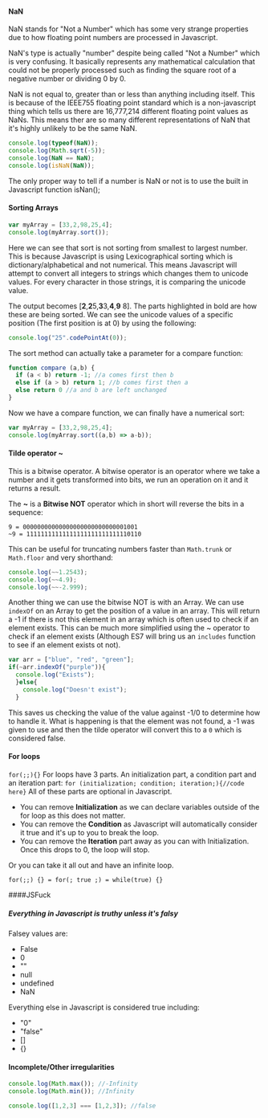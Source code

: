 #### NaN

NaN stands for "Not a Number" which has some very strange properties due to how floating point numbers are processed in Javascript.

NaN's type is actually "number" despite being called "Not a Number" which is very confusing. It basically represents any mathematical calculation that could not be properly processed such as finding the square root of a negative number or dividing 0 by 0.

NaN is not equal to, greater than or less than anything including itself. This is because of the IEEE755 floating point standard which is a non-javascript thing which tells us there are 16,777,214 different floating point values as NaNs. This means ther are so many different representations of NaN that it's highly unlikely to be the same NaN.
```javascript {cmd="node"}
console.log(typeof(NaN));
console.log(Math.sqrt(-5));
console.log(NaN == NaN);
console.log(isNaN(NaN));
```
The only proper way to tell if a number is NaN or not is to use the built in Javascript function isNan();

#### Sorting Arrays
```javascript {cmd="node"}
var myArray = [33,2,98,25,4];
console.log(myArray.sort());
```
Here we can see that sort is not sorting from smallest to largest number. This is because Javascript is using Lexicographical sorting which is dictionary/alphabetical and not numerical. This means Javascript will attempt to convert all integers to strings which changes them to unicode values. For every character in those strings, it is comparing the unicode value.

The output becomes [**2**,**2**5,**3**3,**4**,**9** 8].
The parts highlighted in bold are how these are being sorted. We can see the unicode values of a specific position (The first position is at 0) by using the following:
```javascript {cmd="node"}
console.log("25".codePointAt(0));
```
The sort method can actually take a parameter for a compare function:
```javascript {cmd="node"}
function compare (a,b) {
  if (a < b) return -1; //a comes first then b
  else if (a > b) return 1; //b comes first then a
  else return 0 //a and b are left unchanged
}
```

Now we have a compare function, we can finally have a numerical sort:
```javascript {cmd="node"}
var myArray = [33,2,98,25,4];
console.log(myArray.sort((a,b) => a-b));
```

#### Tilde operator ~
This is a bitwise operator. A bitwise operator is an operator where we take a number and it gets transformed into bits, we run an operation on it and it returns a result.

The **~** is a **Bitwise NOT** operator which in short will reverse the bits in a sequence:
```
9 = 00000000000000000000000000001001
~9 = 11111111111111111111111111110110
```
This can be useful for truncating numbers faster than `Math.trunk` or `Math.floor` and very shorthand:
```javascript {cmd="node"}
console.log(~~1.2543);
console.log(~~4.9);
console.log(~~-2.999);
```
Another thing we can use the bitwise NOT is with an Array.
We can use `indexOf` on an Array to get the position of a value in an array. This will return a -1 if there is not this element in an array which is often used to check if an element exists.
This can be much more simplified using the ~ operator to check if an element exists (Although ES7 will bring us an `includes` function to see if an element exists ot not).
```javascript {cmd="node"}
var arr = ["blue", "red", "green"];
if(~arr.indexOf("purple")){
  console.log("Exists");
  }else{
    console.log("Doesn't exist");
  }
```
This saves us checking the value of the value against -1/0 to determine how to handle it. What is happening is that the element was not found, a -1 was given to use and then the tilde operator will convert this to a `0` which is considered false.

#### For loops
`for(;;){}`
For loops have 3 parts. An initialization part, a condition part and an iteration part:
`for (initialization; condition; iteration;){//code here}`
All of these parts are optional in Javascript.
* You can remove **Initialization** as we can declare variables outside of the for loop as this does not matter.
* You can remove the **Condition** as Javascript will automatically consider it true and it's up to you to break the loop.
* You can remove the **Iteration** part away as you can with Initialization. Once this drops to 0, the loop will stop.

Or you can take it all out and have an infinite loop.

```
for(;;) {} = for(; true ;) = while(true) {}
```

####JSFuck
##### Everything in Javascript is truthy unless it's falsy
Falsey values are:
* False
* 0
* ""
* null
* undefined
* NaN

Everything else in Javascript is considered true including:
* "0"
* "false"
* []
* {}




#### Incomplete/Other irregularities
```javascript {cmd="node"}
console.log(Math.max()); //-Infinity
console.log(Math.min()); //Infinity

console.log([1,2,3] === [1,2,3]); //false
```
